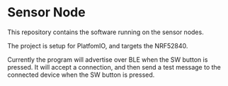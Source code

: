 # Sensor Node

This repository contains the software running on the sensor nodes.

The project is setup for PlatfomIO, and targets the NRF52840.

Currently the program will advertise over BLE when the SW button is pressed.
It will accept a connection, and then send a test message to the connected device when the SW button is pressed.


